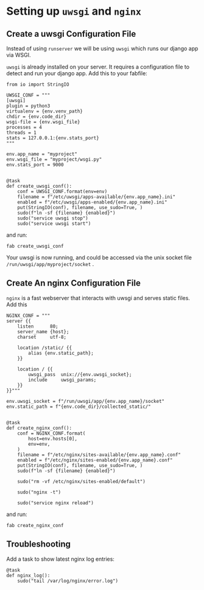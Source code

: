 # Setting up `uwsgi` and `nginx`

## Create a uwsgi Configuration File

Instead of using `runserver` we will be using `uwsgi` which runs our django app via WSGI.

`uwsgi` is already installed on your server.  It requires a configuration file to detect and run your django app.   Add this to your fabfile:

    from io import StringIO

    UWSGI_CONF = """
    [uwsgi]
    plugin = python3
    virtualenv = {env.venv_path}
    chdir = {env.code_dir}
    wsgi-file = {env.wsgi_file}
    processes = 4
    threads = 1
    stats = 127.0.0.1:{env.stats_port}
    """

    env.app_name = "myproject"
    env.wsgi_file = "myproject/wsgi.py"
    env.stats_port = 9000


    @task
    def create_uwsgi_conf():
        conf = UWSGI_CONF.format(env=env)
        filename = f"/etc/uwsgi/apps-available/{env.app_name}.ini"
        enabled = f"/etc/uwsgi/apps-enabled/{env.app_name}.ini"
        put(StringIO(conf), filename, use_sudo=True, )
        sudo(f"ln -sf {filename} {enabled}")
        sudo("service uwsgi stop")
        sudo("service uwsgi start")

and run:

    fab create_uwsgi_conf

Your uwsgi is now running, and could be accessed via the unix socket file `/run/uwsgi/app/myproject/socket` .

## Create An nginx Configuration File
`nginx` is a fast webserver that interacts with uwsgi and serves static files.
Add this


    NGINX_CONF = """
    server {{
        listen      80;
        server_name {host};
        charset     utf-8;

        location /static/ {{
            alias {env.static_path};
        }}

        location / {{
            uwsgi_pass  unix://{env.uwsgi_socket};
            include     uwsgi_params;
        }}
    }}"""

    env.uwsgi_socket = f"/run/uwsgi/app/{env.app_name}/socket"
    env.static_path = f"{env.code_dir}/collected_static/"


    @task
    def create_nginx_conf():
        conf = NGINX_CONF.format(
            host=env.hosts[0],
            env=env,
        )
        filename = f"/etc/nginx/sites-available/{env.app_name}.conf"
        enabled = f"/etc/nginx/sites-enabled/{env.app_name}.conf"
        put(StringIO(conf), filename, use_sudo=True, )
        sudo(f"ln -sf {filename} {enabled}")

        sudo("rm -vf /etc/nginx/sites-enabled/default")

        sudo("nginx -t")

        sudo("service nginx reload")

and run:

    fab create_nginx_conf


## Troubleshooting
Add a task to show latest nginx log entries:

    @task
    def nginx_log():
        sudo("tail /var/log/nginx/error.log")

